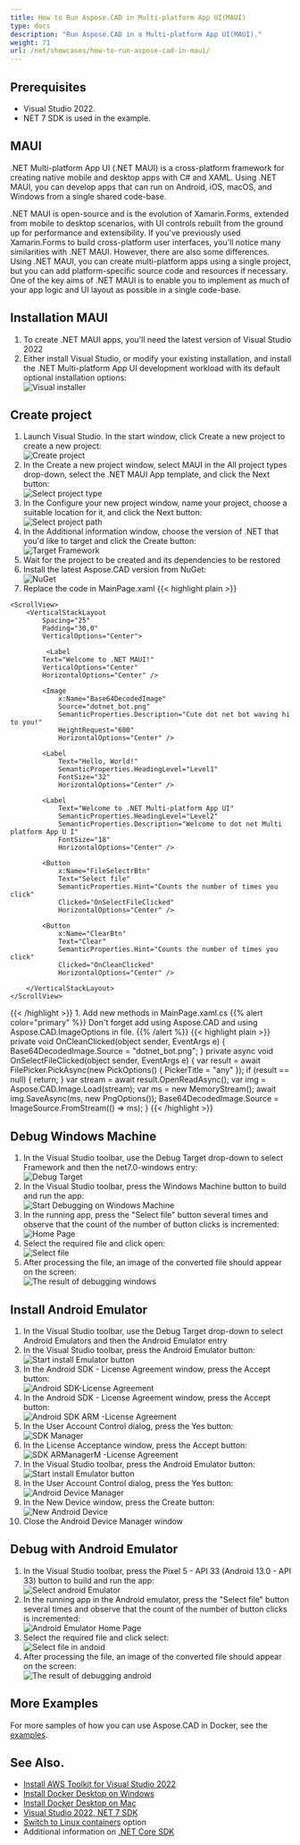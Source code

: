 ```yaml
---
title: How to Run Aspose.CAD in Multi-platform App UI(MAUI)
type: docs
description: "Run Aspose.CAD in a Multi-platform App UI(MAUI)."
weight: 71
url: /net/showcases/how-to-run-aspose-cad-in-maui/
---
```


## Prerequisites
- Visual Studio 2022.
- NET 7 SDK is used in the example.


## MAUI

.NET Multi-platform App UI (.NET MAUI) is a cross-platform framework for creating native mobile and desktop apps with C# and XAML.
Using .NET MAUI, you can develop apps that can run on Android, iOS, macOS, and Windows from a single shared code-base.

.NET MAUI is open-source and is the evolution of Xamarin.Forms, extended from mobile to desktop scenarios, with UI controls rebuilt from the ground up for performance and extensibility.
If you've previously used Xamarin.Forms to build cross-platform user interfaces, you'll notice many similarities with .NET MAUI.
However, there are also some differences.
Using .NET MAUI, you can create multi-platform apps using a single project, but you can add platform-specific source code and resources if necessary.
One of the key aims of .NET MAUI is to enable you to implement as much of your app logic and UI layout as possible in a single code-base.


## Installation MAUI

1. To create .NET MAUI apps, you'll need the latest version of Visual Studio 2022
1. Either install Visual Studio, or modify your existing installation, and install the .NET Multi-platform App UI development workload with its default optional installation options:<br>
![Visual installer](/cad/_assets/showcases/maui/visual-installer.png)


## Create project

1. Launch Visual Studio. In the start window, click Create a new project to create a new project:<br>
![Create project](/cad/_assets/showcases/maui/create-project.png)<br>
1. In the Create a new project window, select MAUI in the All project types drop-down, select the .NET MAUI App template, and click the Next button:<br>
![Select project type](/cad/_assets/showcases/maui/select-project.png)<br>
1. In the Configure your new project window, name your project, choose a suitable location for it, and click the Next button:<br>
![Select project path](/cad/_assets/showcases/maui/select-project-path.png)<br>
1. In the Additional information window, choose the version of .NET that you'd like to target and click the Create button:<br>
![Target Framework](/cad/_assets/showcases/maui/select-framework.png)<br>
1. Wait for the project to be created and its dependencies to be restored
1. Install the latest Aspose.CAD version from NuGet:<br>
![NuGet](/cad/_assets/showcases/maui/nuget.png)<br>
1. Replace the code in MainPage.xaml
{{< highlight plain >}}
<?xml version="1.0" encoding="utf-8" ?>
<ContentPage xmlns="http://schemas.microsoft.com/dotnet/2021/maui"
             xmlns:x="http://schemas.microsoft.com/winfx/2009/xaml"
             x:Class="MauiApp1.MainPage">

    <ScrollView>
        <VerticalStackLayout
            Spacing="25"
            Padding="30,0"
            VerticalOptions="Center">

             <Label 
            Text="Welcome to .NET MAUI!"
            VerticalOptions="Center" 
            HorizontalOptions="Center" />

            <Image
                x:Name="Base64DecodedImage"
                Source="dotnet_bot.png"
                SemanticProperties.Description="Cute dot net bot waving hi to you!"
                HeightRequest="600"
                HorizontalOptions="Center" />

            <Label
                Text="Hello, World!"
                SemanticProperties.HeadingLevel="Level1"
                FontSize="32"
                HorizontalOptions="Center" />

            <Label
                Text="Welcome to .NET Multi-platform App UI"
                SemanticProperties.HeadingLevel="Level2"
                SemanticProperties.Description="Welcome to dot net Multi platform App U I"
                FontSize="18"
                HorizontalOptions="Center" />

            <Button
                x:Name="FileSelectrBtn"
                Text="Select file"
                SemanticProperties.Hint="Counts the number of times you click"
                Clicked="OnSelectFileClicked"
                HorizontalOptions="Center" />

            <Button
                x:Name="ClearBtn"
                Text="Clear"
                SemanticProperties.Hint="Counts the number of times you click"
                Clicked="OnCleanClicked"
                HorizontalOptions="Center" />

        </VerticalStackLayout>
    </ScrollView>
</ContentPage>
{{< /highlight >}}
1. Add new methods in MainPage.xaml.cs
{{% alert color="primary" %}} 
Don't forget add using Aspose.CAD and using Aspose.CAD.ImageOptions in file.
{{% /alert %}}
{{< highlight plain >}}
private void OnCleanClicked(object sender, EventArgs e)
{
    Base64DecodedImage.Source = "dotnet_bot.png";
}
private async void OnSelectFileClicked(object sender, EventArgs e)
{
    var result = await FilePicker.PickAsync(new PickOptions()
    {
        PickerTitle = "any"
    });
    if (result == null)
    {
        return;
    }
    var stream = await result.OpenReadAsync();
    var img = Aspose.CAD.Image.Load(stream);
    var ms = new MemoryStream();
    await img.SaveAsync(ms, new PngOptions());
    Base64DecodedImage.Source = ImageSource.FromStream(() => ms);
}
{{< /highlight >}}


## Debug Windows Machine

1. In the Visual Studio toolbar, use the Debug Target drop-down to select Framework and then the net7.0-windows entry:<br>
![Debug Target](/cad/_assets/showcases/maui/windows-mode.png)<br>
1. In the Visual Studio toolbar, press the Windows Machine button to build and run the app:<br>
![Start Debugging on Windows Machine](/cad/_assets/showcases/maui/windows-start-debug.png)<br>
1. In the running app, press the "Select file" button several times and observe that the count of the number of button clicks is incremented:<br>
![Home Page](/cad/_assets/showcases/maui/windows-home-page.png)<br>
1. Select the required file and click open:<br>
![Select file](/cad/_assets/showcases/maui/select-file.png)<br>
1. After processing the file, an image of the converted file should appear on the screen:<br>
![The result of debugging windows](/cad/_assets/showcases/maui/windows-result.png)


## Install Android Emulator

1. In the Visual Studio toolbar, use the Debug Target drop-down to select Android Emulators and then the Android Emulator entry
1. In the Visual Studio toolbar, press the Android Emulator button:<br>
![Start install Emulator button](/cad/_assets/showcases/maui/start-install-emulator.png)<br>
1. In the Android SDK - License Agreement window, press the Accept button:<br>
![Android SDK-License Agreement](/cad/_assets/showcases/maui/android-sdk-1.png)<br>
1. In the Android SDK - License Agreement window, press the Accept button:<br>
![Android SDK ARM -License Agreement](/cad/_assets/showcases/maui/android-sdk-2.png)<br>
1. In the User Account Control dialog, press the Yes button:<br>
![SDK Manager](/cad/_assets/showcases/maui/android-sdk-3.png)<br>
1. In the License Acceptance window, press the Accept button:<br>
![SDK ARManagerM -License Agreement](/cad/_assets/showcases/maui/android-sdk-4.png)<br>
1. In the Visual Studio toolbar, press the Android Emulator button:<br>
![Start install Emulator button](/cad/_assets/showcases/maui/start-install-emulator.png)<br>
1. In the User Account Control dialog, press the Yes button:<br>
![Android Device Manager](/cad/_assets/showcases/maui/android-device-manager.png)<br>
1. In the New Device window, press the Create button:<br>
![New Android Device](/cad/_assets/showcases/maui/android-new-device.png)<br>
1. Close the Android Device Manager window


## Debug with Android Emulator

1. In the Visual Studio toolbar, press the Pixel 5 - API 33 (Android 13.0 - API 33) button to build and run the app:<br>
![Select android Emulator](/cad/_assets/showcases/maui/select-android-emulator.png)<br>
1. In the running app in the Android emulator, press the "Select file" button several times and observe that the count of the number of button clicks is incremented:<br>
![Android Emulator Home Page](/cad/_assets/showcases/maui/android-home-page.png)<br>
1. Select the required file and click select:<br>
![Select file in andoid](/cad/_assets/showcases/maui/select-file-android.png)<br>
1. After processing the file, an image of the converted file should appear on the screen:<br>
![The result of debugging android](/cad/_assets/showcases/maui/android-result.png)


## More Examples

For more samples of how you can use Aspose.CAD in Docker, see the [examples](https://github.com/aspose-cad/Aspose.CAD-Documentation).


## See Also.

- [Install AWS Toolkit for Visual Studio 2022](https://marketplace.visualstudio.com/items?itemName=AmazonWebServices.AWSToolkitforVisualStudio2022)
- [Install Docker Desktop on Windows](https://docs.docker.com/docker-for-windows/install/)
- [Install Docker Desktop on Mac](https://docs.docker.com/docker-for-mac/install/)
- [Visual Studio 2022, NET 7 SDK](https://docs.microsoft.com/en-us/dotnet/core/install/windows?tabs=net70#dependencies)
- [Switch to Linux containers](https://docs.docker.com/docker-for-windows/#switch-between-windows-and-linux-containers) option
- Additional information on [.NET Core SDK](https://hub.docker.com/_/microsoft-dotnet-sdk)
